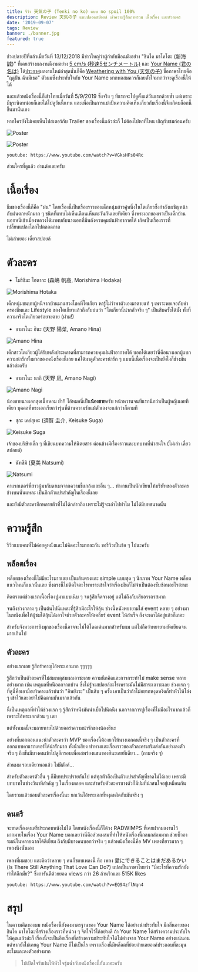 ```yaml
---
title: รีวิว 天気の子 (Tenki no ko) แบบ no spoil 100%
description: Review 天気の子 แบบปลอดสปอยล์ เล่าความรู้สึกภาพรวม เนื้อเรื่อง และตัวละคร
date: '2019-09-07'
tags: Review
banner: ./banner.jpg
featured: true
---
```


ช่วงปลายปีที่แล้วเมื่อวันที่ 13/12/2018 มีข่าวใหญ่ว่าผู้กำกับมือฉมังอย่าง "ชินไค มาโคโตะ (新海 誠)" ที่เคยสร้างผลงานดีงามอย่าง [5 cm/s (秒速5センチメートル)](https://en.wikipedia.org/wiki/5_Centimeters_per_Second) และ [Your Name (君の名は)](https://en.wikipedia.org/wiki/Your_Name) ได้[ประกาศ](http://www.toho.co.jp/movie/news/1812/01_tenkinoko_ib.html)ผลงานใหม่ล่าสุดนั่นก็คือ [Weathering with You (天気の子)](https://tenkinoko.com) ชื่อภาษาไทยคือ "ฤดูฝัน ฉันมีเธอ" ตัวผมซึ่งประทับใจกับ Your Name มากพอสมควรก็เลยตั้งใจมากว่าจะดูเรื่องนี้ให้ได้

และแล้วหนังเรื่องนี้ก็เข้าไทยเมื่อวันที่ 5/9/2019 ซึ่งจริง ๆ ทีแรกจะไปดูตั้งแต่วันแรกด้วยซ้ำ แต่เพราะมีธุระนิดหน่อยก็เลยได้ไปดูวันนี้แทน และเพื่อเป็นการแบ่งปันความคิดเห็นเกี่ยวกับเรื่องนี้จึงเกิดบล็อกนี้ขึ้นมานั่นเอง

หากใครยังไม่เคยเห็นโปสเตอร์กับ Trailer ของเรื่องนี้แล้วล่ะก็ ไม่ต้องไปหาที่ไหน เชิญรับชมก่อนครับ

![Poster](./nlf34se7m0421.jpg)

![Poster](./101146l.jpg)

`youtube: https://www.youtube.com/watch?v=VGksHFs04Rc`

ส่วนใครที่ดูแล้ว อ่านต่อเลยครับ

# เนื้อเรื่อง
ธีมของเรื่องนี้ก็คือ "ฝน" โดยเรื่องนี้เป็นเรื่องราวของเด็กหนุ่มสาวคู่หนึ่งในโตเกียวซึ่งกำลังเผชิญหน้ากับฝนตกหนักมาก ๆ ชนิดที่แทบไม่เห็นเดือนเห็นตะวันกันเลยทีเดียว ซึ่งพระเอกของเราเป็นเด็กบ้านนอกหนีเข้าเมืองหลวงได้มาพบกับนางเอกที่มีพลังควบคุมฝนฟ้าอากาศได้ เกิดเป็นเรื่องราวที่เปลี่ยนแปลงโลกไปตลอดกาล

ไม่เล่าเยอะ เดี๋ยวสปอยล์

# ตัวละคร

- โมริชิมะ โฮตากะ (森嶋 帆高, Morishima Hodaka)

![Morishima Hotaka](./Trailer_2_Hotaka_Morishima.jpg)

เด็กหนุ่มชนบทผู้หนีจากบ้านมาแสวงโชคที่โตเกียว หารู้ไม่ว่าพาตัวเองมาตายแท้ ๆ เพราะพอเจอกับค่าครองชีพและ Lifestyle ของโตเกียวแล้วถึงกับบ่นว่า "โตเกียวนี่น่ากลัวจริง ๆ" เป็นสิบครั้งได้มั้ง ทั้งที่ความจริงโตเกียวอร่อยจะตาย (ผ่าม!)

- อามาโนะ ฮินะ (天野 陽菜, Amano Hina)

![Amano Hina](./Hina_Amano_New.jpg)

เด็กสาวโตเกียวผู้ได้รับพลังประหลาดที่สามารถควบคุมฝนฟ้าอากาศได้ บอกได้เลยว่านี่คือนางเอกผู้แบกความน่ารักทั้งมวลของหนังเรื่องนี้เลย แค่ได้มาดูตัวละครน่ารัก ๆ แบบนี้เนื้อเรื่องจะเป็นยังไงก็ช่างมันแล้วล่ะครับ

- อามาโนะ นากิ (天野 凪, Amano Nagi)

![Amano Nagi](./Nagi_Amano.jpg)

น้องชายนางเอกสุดเนื้อหอม ย้ำ!! ไอ้หมอนี่เป็น**น้องชาย**ครับ หน้าหวานจนทีแรกนึกว่าเป็นผู้หญิงเลยทีเดียว บุคคลที่พระเอกเรียกว่ารุ่นพี่ด้านความรักแม้ตัวเองจะแก่กว่าก็ตามที

- สุกะ เคย์สุเคะ (須賀 圭介, Keisuke Suga)

![Keisuke Suga](./Trailer_2_Shun_Oguri.jpg)

เจ้าของบริษัทเล็ก ๆ ที่เขียนบทความให้นิตยสาร ค่อนข้างมีเรื่องราวและบทบาทที่น่าสนใจ (ไม่เล่า เดี๋ยวสปอยล์)

- นัทซึมิ (夏美 Natsumi)

![Natsumi](./Trailer_2_Honda_Tsubasa.jpg)

คาแรกเตอร์พี่สาวผู้มากับดาเมจจากความขี้แกล้งและอื่น ๆ... ทำงานเป็นนักเขียนให้บริษัทของตัวละครข้างบนนั่นแหละ เป็นอีกตัวแปรสำคัญในเรื่องนี้เลย

และยังมีตัวละครอีกหลายตัวที่ไม่ได้กล่าวถึง เพราะไม่รู้จะเล่าไปทำไม ไม่ได้มีบทขนาดนั้น

# ความรู้สึก

รีวิวแบบคนที่ไม่ค่อยดูหนังและไม่คิดอะไรมากละกัน ขอรีวิวเป็นข้อ ๆ ไปนะครับ

## พล็อตเรื่อง

พล็อตของเรื่องนี้ไม่มีอะไรมากเลย เป็นเส้นตรงและ simple แบบสุด ๆ นึกภาพ Your Name พล็อตแนวไหนก็แนวนั้นเลย ซึ่งตรงนี้ไม่ติดใจอะไรเพราะเข้าใจว่าเรื่องมันก็ไม่จำเป็นต้องซับซ้อนอะไรอ่ะนะ

ติดตรงแค่ช่วงแรกเนื้อเรื่องปูมาแบบเนิบ ๆ จนรู้สึกจืดจางอยู่ แต่ไม่ถึงกับเสียอรรถรสมาก

จนถึงช่วงกลาง ๆ เป็นต้นไปนี่แหละที่รู้สึกมีอะไรให้ลุ้น ช่วงนี้หนังพยายามใส่ event หลาย ๆ อย่างมาในหนังเพื่อให้ผู้ชมได้ลุ้นได้เอาใจช่วยตัวละครให้เคลียร์ event ให้สำเร็จ ถึงจะเดาได้อยู่แล้วก็เถอะ

สำหรับจังหวะการยิงมุกของเรื่องนี้อาจจะไม่ได้โดดเด่นมากสำหรับผม แต่ไม่ถือว่าพยายามยัดเยียดจนมากเกินไป

## ตัวละคร

อย่างแรกเลย รู้สึกรำคาญไอ้พระเอกมาก ๆๆๆๆๆ

รู้สึกว่าเป็นตัวละครที่ไม่สมเหตุสมผลเอาซะเลย ความนึกคิดและการกระทำไม่ make sense หลายอย่างมาก เช่น เหตุผลที่หนีออกจากบ้าน ซึ่งไม่รู้จะสปอยล์อะไรเพราะมันไม่มีสาระเอาซะเลย ช่วงแรก ๆ ที่ดูนี่คือเอามือเท้าคางแล้วบ่นว่า "อิหยังวะ" เป็นสิบ ๆ ครั้ง เอาเป็นว่าถ้าไม่อยากหงุดหงิดก็ทำหัวให้โล่ง ๆ เข้าไว้และอย่าไปคิดตามมันมากแล้วกัน

นี่เป็นเหตุผลที่ทำให้ช่วงแรก ๆ รู้สึกว่าหนังมันน่าเบื่อไปนิดนึง นอกจากการปูเรื่องที่ไม่มีอะไรมากแล้วก็เพราะไอ้พระเอกล้วน ๆ เลย

แต่ทั้งหมดนี้จะมลายหายไปด้วยออร่าความน่ารักของน้องฮินะ

อย่างที่บอกตอนแนะนำตัวละครว่า MVP ของเรื่องนี้ต้องยกให้นางเอกคนนี้จริง ๆ เป็นตัวละครที่ออกแบบคาแรกเตอร์ได้น่ารักมาก ทั้งน้ำเสียง ท่าทางและเรื่องราวของตัวละครเสริมส่งกันอย่างลงตัวจริง ๆ ถึงขั้นมีบางคนเข้าไปดูอีกรอบเพื่อเสพร่องแขนของฮินะเลยทีเดียว... (กามจริง ๆ)

ส่วนผม รอบเดียวพอแล้ว ไม่มีตังค์...

สำหรับตัวละครตัวอื่น ๆ ก็มีบทประปรายกันไป แต่ทุกตัวถือเป็นตัวแปรสำคัญที่ขาดไม่ได้เลย เพราะมีบทบาทในช่วงวินาทีสำคัญ ๆ ในเรื่องตลอด และสำหรับตัวละครบางตัวก็มีปมที่น่าสนใจอยู่เหมือนกัน

โดยรวมแล้วชอบตัวละครเรื่องนี้นะ ยกเว้นไอ้พระเอกที่หงุดหงิดกับมันจริง ๆ

## ดนตรี

จะขาดเรื่องดนตรีประกอบหนังไม่ได้ โดยหนังเรื่องนี้ก็ได้วง RADWIMPS ที่เคยฝากผลงานไว้มากมายในเรื่อง Your Name บอกเลยว่านี่คือส่วนผสมที่ทำให้หนังเรื่องนี้กลมกล่อมมาก ช่วยบิ๊วอารมณ์ในหลายฉากได้ดีเยี่ยม ถึงกับมีบางคนบอกว่าจริง ๆ แล้วหนังเรื่องนี้คือ MV เพลงที่ยาวมาก ๆ เพลงนึงนั่นเอง

เพลงที่ผมชอบ และคิดว่าหลาย ๆ คนก็ชอบเพลงนี้ คือ เพลง 愛にできることはまだあるかい (Is There Still Anything That Love Can Do?) แปลเป็นภาษาไทยว่า "มีอะไรที่ความรักยังทำได้อีกมั้ย?" ซึ่งการันตีด้วยยอด views กว่า 26 ล้านวิวและ 515K likes

`youtube: https://www.youtube.com/watch?v=EQ94zflNqn4`

# สรุป

ในความคิดของผม หนังเรื่องนี้ยังคงมาตรฐานของ Your Name ได้อย่างน่าประทับใจ มีกลิ่นอายของชินไค มาโคโตะที่สร้างเรื่องราวที่หน่วง ๆ จิตใจไว้ได้อย่างดี ถ้า Your Name ได้สร้างความประทับใจให้คุณแล้วล่ะก็ เรื่องนี้จะเป็นอีกเรื่องที่สร้างความประทับใจได้ไม่ต่างจาก Your Name อย่างแน่นอน แต่หากยังไม่เคยดู Your Name ก็ไม่เป็นไร เพราะเรื่องนี้มีพล็อตที่ย่อยง่ายเลยองค์ประกอบที่ละมุนละไมและลงตัวอย่างมาก

> ไปเปิดใจรับฝนให้หัวใจชุ่มฉ่ำกับหนังเรื่องนี้กันเถอะครับ